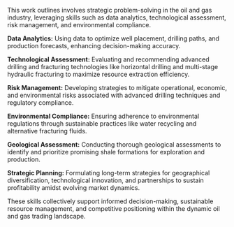 This work outlines involves strategic problem-solving in the oil and gas industry, leveraging skills such as data analytics, technological assessment, risk management, and environmental compliance. 

**Data Analytics:** 
Using data to optimize well placement, drilling paths, and production forecasts, enhancing decision-making accuracy.

**Technological Assessment:** 
Evaluating and recommending advanced drilling and fracturing technologies like horizontal drilling and multi-stage hydraulic fracturing to maximize resource extraction efficiency.

**Risk Management:** 
Developing strategies to mitigate operational, economic, and environmental risks associated with advanced drilling techniques and regulatory compliance.

**Environmental Compliance:**
Ensuring adherence to environmental regulations through sustainable practices like water recycling and alternative fracturing fluids.

**Geological Assessment:** 
Conducting thorough geological assessments to identify and prioritize promising shale formations for exploration and production.

**Strategic Planning:** 
Formulating long-term strategies for geographical diversification, technological innovation, and partnerships to sustain profitability amidst evolving market dynamics.

These skills collectively support informed decision-making, sustainable resource management, and competitive positioning within the dynamic oil and gas trading landscape.
